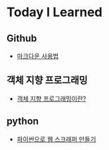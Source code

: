 # Today I Learned  
## Github  
- [마크다운 사용법](https://github.com/wasitac/TIL/blob/master/%EB%A7%88%ED%81%AC%EB%8B%A4%EC%9A%B4.md)    
## 객체 지향 프로그래밍  
- [객체 지향 프로그래밍이란?](https://github.com/wasitac/TIL/blob/master/%EA%B0%9D%EC%B2%B4%EC%A7%80%ED%96%A5%20%ED%94%84%EB%A1%9C%EA%B7%B8%EB%9E%98%EB%B0%8D.md)  
## python
- [파이썬으로 웹 스크래퍼 만들기](https://github.com/wasitac/TIL/blob/master/%ED%8C%8C%EC%9D%B4%EC%8D%AC%EC%9C%BC%EB%A1%9C%20%EC%9B%B9%20%EC%8A%A4%ED%81%AC%EB%9E%98%ED%8D%BC%20%EB%A7%8C%EB%93%A4%EA%B8%B0.md)

